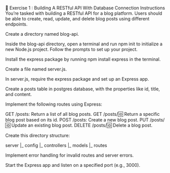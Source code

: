 🌟 Exercise 1 : Building A RESTful API With Database Connection
Instructions
You’re tasked with building a RESTful API for a blog platform.
Users should be able to create, read, update, and delete blog posts using different endpoints.

Create a directory named blog-api.


Inside the blog-api directory, open a terminal and run npm init to initialize a new Node.js project. Follow the prompts to set up your project.


Install the express package by running npm install express in the terminal.


Create a file named server.js.


In server.js, require the express package and set up an Express app.


Create a posts table in postgres database, with the properties like id, title, and content.


Implement the following routes using Express:

GET /posts: Return a list of all blog posts.
GET /posts/:id: Return a specific blog post based on its id.
POST /posts: Create a new blog post.
PUT /posts/:id: Update an existing blog post.
DELETE /posts/:id: Delete a blog post.


Create this directory structure:

server
    |_ config
    |_ controllers
    |_ models
    |_ routes


Implement error handling for invalid routes and server errors.


Start the Express app and listen on a specified port (e.g., 3000).